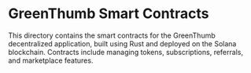# GreenThumb Smart Contracts

This directory contains the smart contracts for the GreenThumb decentralized application, built using Rust and deployed on the Solana blockchain. Contracts include managing tokens, subscriptions, referrals, and marketplace features.

